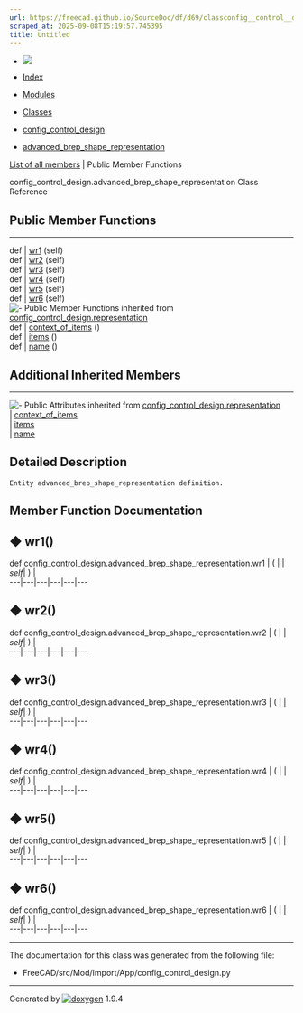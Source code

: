 ```yaml
---
url: https://freecad.github.io/SourceDoc/df/d69/classconfig__control__design_1_1advanced__brep__shape__representation.html
scraped_at: 2025-09-08T15:19:57.745395
title: Untitled
---
```


  * [ ![](https://www.freecad.org/svg/logo-freecad.svg) ](https://freecadweb.org "FreeCAD")
  * [Index](../../index.html "Index")
  * [Modules](../../modules.html "Modules list")
  * [Classes](../../annotated.html "Annotated list")

  * [config_control_design](../../d4/d07/namespaceconfig__control__design.html)
  * [advanced_brep_shape_representation](../../df/d69/classconfig__control__design_1_1advanced__brep__shape__representation.html)

[List of all members](../../da/d45/classconfig__control__design_1_1advanced__brep__shape__representation-members.html) | Public Member Functions

config_control_design.advanced_brep_shape_representation Class Reference

##  Public Member Functions  
  
---  
def | [wr1](../../df/d69/classconfig__control__design_1_1advanced__brep__shape__representation.html#a5d859fe8935a44d04193cb803d5fc011) (self)  
def | [wr2](../../df/d69/classconfig__control__design_1_1advanced__brep__shape__representation.html#a35580f2a23731028858b3cd8dd36cecd) (self)  
def | [wr3](../../df/d69/classconfig__control__design_1_1advanced__brep__shape__representation.html#a9abd8928fdedc05f872cfc41c71d9d98) (self)  
def | [wr4](../../df/d69/classconfig__control__design_1_1advanced__brep__shape__representation.html#a871df988346d274df5640cfbe0199a57) (self)  
def | [wr5](../../df/d69/classconfig__control__design_1_1advanced__brep__shape__representation.html#a1962330f298f5fb019a3c5965c84fb3e) (self)  
def | [wr6](../../df/d69/classconfig__control__design_1_1advanced__brep__shape__representation.html#a1b0799e95116697808b0af52455fed86) (self)  
![-](../../closed.png) Public Member Functions inherited from
[config_control_design.representation](../../d4/d7a/classconfig__control__design_1_1representation.html)  
def | [context_of_items](../../d4/d7a/classconfig__control__design_1_1representation.html#a9575f3374c8774fa45e0ee9b0f9cd9b6) ()  
def | [items](../../d4/d7a/classconfig__control__design_1_1representation.html#a77918c4467b29e856035280709686267) ()  
def | [name](../../d4/d7a/classconfig__control__design_1_1representation.html#accdf5831465b25669c3e9720553bcc95) ()  
  
##  Additional Inherited Members  
  
---  
![-](../../closed.png) Public Attributes inherited from
[config_control_design.representation](../../d4/d7a/classconfig__control__design_1_1representation.html)  
|
[context_of_items](../../d4/d7a/classconfig__control__design_1_1representation.html#ad159f5ac76850ff48f3ee5d84e6c4627)  
|
[items](../../d4/d7a/classconfig__control__design_1_1representation.html#a5889d385cfc9fb2bc6209d9bd72f508e)  
|
[name](../../d4/d7a/classconfig__control__design_1_1representation.html#ae9004c2fa67b88281e6c2fe592218bed)  
  
## Detailed Description

    
    
    Entity advanced_brep_shape_representation definition.

## Member Function Documentation

## ◆ wr1()

def config_control_design.advanced_brep_shape_representation.wr1  | ( |  | _self_| ) |   
---|---|---|---|---|---  
  
## ◆ wr2()

def config_control_design.advanced_brep_shape_representation.wr2  | ( |  | _self_| ) |   
---|---|---|---|---|---  
  
## ◆ wr3()

def config_control_design.advanced_brep_shape_representation.wr3  | ( |  | _self_| ) |   
---|---|---|---|---|---  
  
## ◆ wr4()

def config_control_design.advanced_brep_shape_representation.wr4  | ( |  | _self_| ) |   
---|---|---|---|---|---  
  
## ◆ wr5()

def config_control_design.advanced_brep_shape_representation.wr5  | ( |  | _self_| ) |   
---|---|---|---|---|---  
  
## ◆ wr6()

def config_control_design.advanced_brep_shape_representation.wr6  | ( |  | _self_| ) |   
---|---|---|---|---|---  
  
* * *

The documentation for this class was generated from the following file:

  * FreeCAD/src/Mod/Import/App/config_control_design.py

* * *

Generated by
[![doxygen](../../doxygen.svg)](https://www.doxygen.org/index.html) 1.9.4

